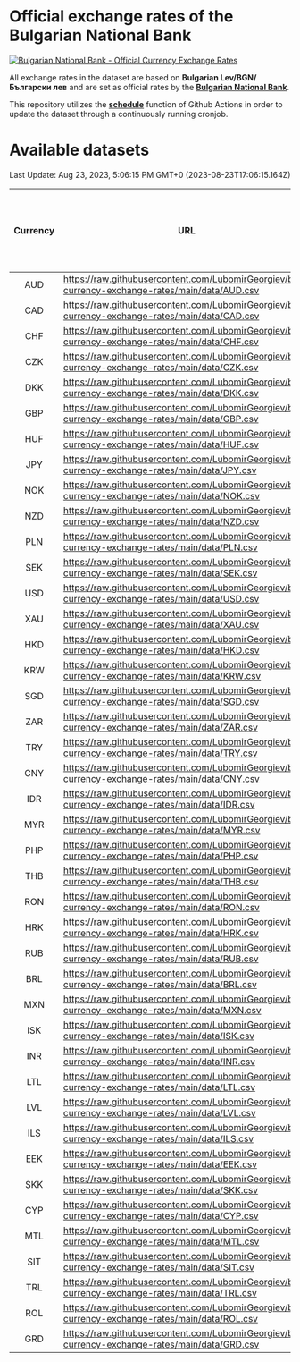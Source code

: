 # Official exchange rates of the Bulgarian National Bank

[![Bulgarian National Bank - Official Currency Exchange Rates](https://github.com/LubomirGeorgiev/bnb-currency-exchange-rates/actions/workflows/update-rates.yml/badge.svg?branch=main)](https://github.com/LubomirGeorgiev/bnb-currency-exchange-rates/actions/workflows/update-rates.yml)

All exchange rates in the dataset are based on **Bulgarian Lev/BGN/Български лев** and are set as official rates by the [**Bulgarian National Bank**](https://www.bnb.bg/Statistics/StExternalSector/StExchangeRates/StERForeignCurrencies/index.htm?toLang=_EN).

This repository utilizes the [**schedule**](https://docs.github.com/en/actions/reference/events-that-trigger-workflows) function of Github Actions in order to update the dataset through a continuously running cronjob.

# Available datasets

<!-- START LINKS (DO NOT EVER FU*ING DELETE THIS COMMENT FOR THE LOVE OF YOUR LIFE!!! IF YOU ARE CURIOS HOW IT WORKS, YOU CAN HAVE A LOOK AT ./src/updateReadme.ts) -->

Last Update: Aug 23, 2023, 5:06:15 PM GMT+0 (2023-08-23T17:06:15.164Z)

| Currency | URL                                                                                             | Number of records | Number of missing days that were filled in |
| :------: | ----------------------------------------------------------------------------------------------- | :---------------: | :----------------------------------------: |
|   AUD    | https://raw.githubusercontent.com/LubomirGeorgiev/bnb-currency-exchange-rates/main/data/AUD.csv |       8598        |                    2658                    |
|   CAD    | https://raw.githubusercontent.com/LubomirGeorgiev/bnb-currency-exchange-rates/main/data/CAD.csv |       8598        |                    2658                    |
|   CHF    | https://raw.githubusercontent.com/LubomirGeorgiev/bnb-currency-exchange-rates/main/data/CHF.csv |       8598        |                    2658                    |
|   CZK    | https://raw.githubusercontent.com/LubomirGeorgiev/bnb-currency-exchange-rates/main/data/CZK.csv |       8598        |                    2658                    |
|   DKK    | https://raw.githubusercontent.com/LubomirGeorgiev/bnb-currency-exchange-rates/main/data/DKK.csv |       8598        |                    2658                    |
|   GBP    | https://raw.githubusercontent.com/LubomirGeorgiev/bnb-currency-exchange-rates/main/data/GBP.csv |       8598        |                    2658                    |
|   HUF    | https://raw.githubusercontent.com/LubomirGeorgiev/bnb-currency-exchange-rates/main/data/HUF.csv |       8598        |                    2658                    |
|   JPY    | https://raw.githubusercontent.com/LubomirGeorgiev/bnb-currency-exchange-rates/main/data/JPY.csv |       8598        |                    2658                    |
|   NOK    | https://raw.githubusercontent.com/LubomirGeorgiev/bnb-currency-exchange-rates/main/data/NOK.csv |       8598        |                    2658                    |
|   NZD    | https://raw.githubusercontent.com/LubomirGeorgiev/bnb-currency-exchange-rates/main/data/NZD.csv |       8598        |                    2658                    |
|   PLN    | https://raw.githubusercontent.com/LubomirGeorgiev/bnb-currency-exchange-rates/main/data/PLN.csv |       8598        |                    2658                    |
|   SEK    | https://raw.githubusercontent.com/LubomirGeorgiev/bnb-currency-exchange-rates/main/data/SEK.csv |       8598        |                    2658                    |
|   USD    | https://raw.githubusercontent.com/LubomirGeorgiev/bnb-currency-exchange-rates/main/data/USD.csv |       8598        |                    2658                    |
|   XAU    | https://raw.githubusercontent.com/LubomirGeorgiev/bnb-currency-exchange-rates/main/data/XAU.csv |       8598        |                    2660                    |
|   HKD    | https://raw.githubusercontent.com/LubomirGeorgiev/bnb-currency-exchange-rates/main/data/HKD.csv |       8296        |                    2567                    |
|   KRW    | https://raw.githubusercontent.com/LubomirGeorgiev/bnb-currency-exchange-rates/main/data/KRW.csv |       8296        |                    2567                    |
|   SGD    | https://raw.githubusercontent.com/LubomirGeorgiev/bnb-currency-exchange-rates/main/data/SGD.csv |       8296        |                    2567                    |
|   ZAR    | https://raw.githubusercontent.com/LubomirGeorgiev/bnb-currency-exchange-rates/main/data/ZAR.csv |       8296        |                    2567                    |
|   TRY    | https://raw.githubusercontent.com/LubomirGeorgiev/bnb-currency-exchange-rates/main/data/TRY.csv |       6778        |                    2097                    |
|   CNY    | https://raw.githubusercontent.com/LubomirGeorgiev/bnb-currency-exchange-rates/main/data/CNY.csv |       6658        |                    2061                    |
|   IDR    | https://raw.githubusercontent.com/LubomirGeorgiev/bnb-currency-exchange-rates/main/data/IDR.csv |       6658        |                    2061                    |
|   MYR    | https://raw.githubusercontent.com/LubomirGeorgiev/bnb-currency-exchange-rates/main/data/MYR.csv |       6658        |                    2061                    |
|   PHP    | https://raw.githubusercontent.com/LubomirGeorgiev/bnb-currency-exchange-rates/main/data/PHP.csv |       6658        |                    2061                    |
|   THB    | https://raw.githubusercontent.com/LubomirGeorgiev/bnb-currency-exchange-rates/main/data/THB.csv |       6658        |                    2061                    |
|   RON    | https://raw.githubusercontent.com/LubomirGeorgiev/bnb-currency-exchange-rates/main/data/RON.csv |       6599        |                    2043                    |
|   HRK    | https://raw.githubusercontent.com/LubomirGeorgiev/bnb-currency-exchange-rates/main/data/HRK.csv |       6422        |                    1986                    |
|   RUB    | https://raw.githubusercontent.com/LubomirGeorgiev/bnb-currency-exchange-rates/main/data/RUB.csv |       6126        |                    1897                    |
|   BRL    | https://raw.githubusercontent.com/LubomirGeorgiev/bnb-currency-exchange-rates/main/data/BRL.csv |       5686        |                    1762                    |
|   MXN    | https://raw.githubusercontent.com/LubomirGeorgiev/bnb-currency-exchange-rates/main/data/MXN.csv |       5686        |                    1762                    |
|   ISK    | https://raw.githubusercontent.com/LubomirGeorgiev/bnb-currency-exchange-rates/main/data/ISK.csv |       5597        |                    1735                    |
|   INR    | https://raw.githubusercontent.com/LubomirGeorgiev/bnb-currency-exchange-rates/main/data/INR.csv |       5319        |                    1648                    |
|   LTL    | https://raw.githubusercontent.com/LubomirGeorgiev/bnb-currency-exchange-rates/main/data/LTL.csv |       5155        |                    1584                    |
|   LVL    | https://raw.githubusercontent.com/LubomirGeorgiev/bnb-currency-exchange-rates/main/data/LVL.csv |       4790        |                    1470                    |
|   ILS    | https://raw.githubusercontent.com/LubomirGeorgiev/bnb-currency-exchange-rates/main/data/ILS.csv |       4593        |                    1427                    |
|   EEK    | https://raw.githubusercontent.com/LubomirGeorgiev/bnb-currency-exchange-rates/main/data/EEK.csv |       4002        |                    1228                    |
|   SKK    | https://raw.githubusercontent.com/LubomirGeorgiev/bnb-currency-exchange-rates/main/data/SKK.csv |       2972        |                    914                     |
|   CYP    | https://raw.githubusercontent.com/LubomirGeorgiev/bnb-currency-exchange-rates/main/data/CYP.csv |       2908        |                    892                     |
|   MTL    | https://raw.githubusercontent.com/LubomirGeorgiev/bnb-currency-exchange-rates/main/data/MTL.csv |       2606        |                    801                     |
|   SIT    | https://raw.githubusercontent.com/LubomirGeorgiev/bnb-currency-exchange-rates/main/data/SIT.csv |       2544        |                    780                     |
|   TRL    | https://raw.githubusercontent.com/LubomirGeorgiev/bnb-currency-exchange-rates/main/data/TRL.csv |       1818        |                    559                     |
|   ROL    | https://raw.githubusercontent.com/LubomirGeorgiev/bnb-currency-exchange-rates/main/data/ROL.csv |       1697        |                    524                     |
|   GRD    | https://raw.githubusercontent.com/LubomirGeorgiev/bnb-currency-exchange-rates/main/data/GRD.csv |        361        |                    109                     |

<!-- END LINKS (DO NOT EVER FU*ING DELETE THIS COMMENT FOR THE LOVE OF YOUR LIFE!!! IF YOU ARE CURIOS HOW IT WORKS, YOU CAN HAVE A LOOK AT ./src/updateReadme.ts) -->

